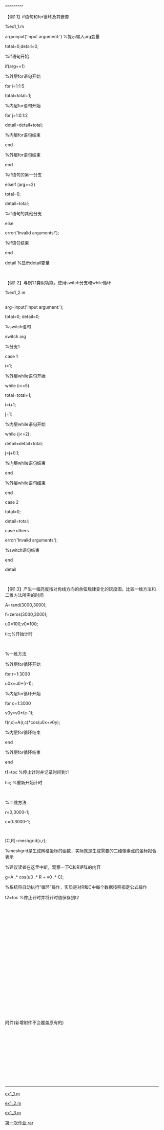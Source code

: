 
<BlogInfo title="数字图像第一次实验" author="白日梦想猿" pv=0 read_times=0 pre_cost_time=57 category="数字图像" tag_list="['matlab', '图像处理', '数字图像']" create_time="2021.09.17 14:54:26.185317" update_time="2022.08.16 08:39:37" />

^^^^^^^^^
<p>【例1.1】if语句和for循环及其嵌套</p>

<p>%ex1_1.m<br />
arg=input(&#39;Input argument:&#39;) %提示输入arg变量<br />
total=0;detail=0;<br />
%if语句开始<br />
if(arg==1)<br />
%外层for语句开始<br />
for i=1:1:5<br />
total=total+1;<br />
%内层for语句开始<br />
for j=1:0.1:2<br />
detail=detail+total;<br />
%内层for语句结束<br />
end<br />
%外层for语句结束<br />
end<br />
%if语句的另一分支<br />
elseif (arg==2)<br />
total=0;<br />
detail=total;<br />
%if语句的其他分支<br />
else<br />
error(&#39;Invalid arguments!&#39;);<br />
%if语句结束<br />
end<br />
detail %显示detail变量</p>

<p>&nbsp;</p>

<p>【例1.2】与例1.1类似功能，使用switch分支和while循环</p>

<p>%ex1_2.m<br />
<br />
arg=input(&#39;Input argument:&#39;);<br />
total=0; detail=0;<br />
%switch语句<br />
switch arg<br />
%分支1<br />
case 1<br />
i=1;<br />
%外层while语句开始<br />
while (i&lt;=5)<br />
total=total+1;<br />
i=i+1;<br />
j=1;<br />
%内层while语句开始<br />
while (j&lt;=2);<br />
detail=detail+total;<br />
j=j+0.1;<br />
%内层while语句结束<br />
end<br />
%外层while语句结束<br />
end<br />
case 2<br />
total=0;<br />
detail=total;<br />
case others<br />
error(&#39;Invalid arguments&#39;);<br />
%switch语句结束<br />
end<br />
detail</p>

<p>&nbsp;</p>

<p>【例1.3】产生一幅亮度按对角线方向的余弦规律变化的灰度图，比较一维方法和二维方法所需的时间</p>

<p>A=rand(3000,3000);<br />
f=zeros(3000,3000);<br />
u0=100;v0=100;<br />
tic;%开始计时<br />
<br />
%一维方法<br />
%外层for循环开始<br />
for r=1:3000<br />
u0x=u0*(r-1);<br />
%内层for循环开始<br />
for c=1:3000<br />
v0y=v0*(c-1);<br />
f(r,c)=A(r,c)*cos(u0x+v0y);<br />
%内层for循环结束<br />
end<br />
%外层for循环结束<br />
end<br />
t1=toc %停止计时并记录时间到t1<br />
tic; %重新开始计时<br />
<br />
%二维方法<br />
r=0;3000-1;<br />
c=0:3000-1;<br />
<br />
[C,R]=meshgrid(c,r);<br />
%meshgrid是生成网格坐标的函数，实际就是生成需要的二维像素点的坐标拟合表示<br />
%建议读者在这里中断，观察一下C和R矩阵的内容<br />
g=A .* cos(u0 .* R + v0 .* C);<br />
%系统将自动执行&ldquo;循环&rdquo;操作，实质是对R和C中每个数据按照指定公式操作<br />
t2=toc %停止计时并将计时值保存到t2<br />
<br />
<br />
<br />
&nbsp;</p>

<p>&nbsp;</p>

<p>&nbsp;</p>

<p>&nbsp;</p>

<p>&nbsp;</p>

<p>&nbsp;</p>

<p>&nbsp;</p>

<p>&nbsp;</p>

<p>&nbsp;</p>

<p>&nbsp;</p>

<p>​附件​(新增附件不会覆盖原有的)</p>

<p>&nbsp;</p>

<p>&nbsp;</p>

<p>&nbsp;</p>

<p>&nbsp;</p>

<p>&nbsp;</p>

<p>&nbsp;</p>

<hr />
<p><a href="../media/file/2021/09/17/ex1_1.m" target="_blank">ex1_1.m</a></p>

<p><a href="../media/file/2021/09/17/ex1_2.m" target="_blank">ex1_2.m</a></p>

<p><a href="../media/file/2021/09/17/ex1_3.m" target="_blank">ex1_3.m</a></p>

<p><a href="../media/file/2021/09/17/第一次作业.rar" target="_blank">第一次作业.rar</a></p>

